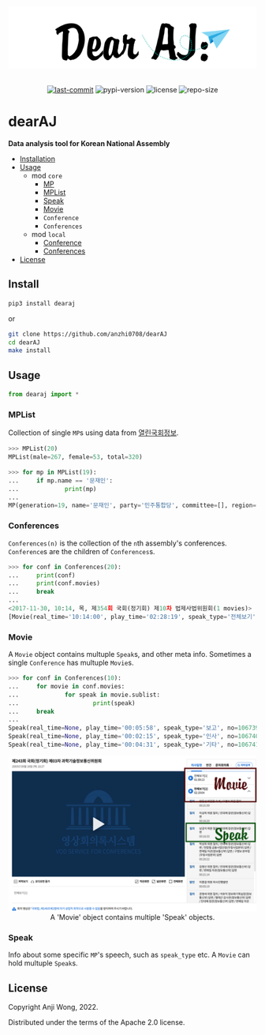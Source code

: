 <div align="center">

  <img src="https://raw.githubusercontent.com/anzhi0708/dearAJ/main/img/logo.png" />

</div>

<br>

<div align="center">

  [![last-commit](https://img.shields.io/github/last-commit/anzhi0708/dearAJ?style=social)](https://github.com/anzhi0708/yeongnok/commits/main)    ![pypi-version](https://img.shields.io/pypi/v/dearaj?color=blue&style=flat-square) ![license](https://img.shields.io/github/license/anzhi0708/dearAJ?color=blue&style=flat-square)    ![repo-size](https://img.shields.io/github/repo-size/anzhi0708/dearAJ?style=social)

</div>


# dearAJ

**Data analysis tool for Korean National Assembly**

- [Installation](https://github.com/anzhi0708/dearAJ#install)
- [Usage](https://github.com/anzhi0708/dearAJ#usage)
  - mod `core`  
    - [MP](https://github.com/anzhi0708/dearAJ#mplist)
    - [MPList](https://github.com/anzhi0708/dearAJ#mplist)
    - [Speak](https://github.com/anzhi0708/dearAJ#speak)
    - [Movie](https://github.com/anzhi0708/dearAJ#movie)
    - `Conference`
    - `Conferences`
  - mod `local`
    - [Conference](https://github.com/anzhi0708/dearAJ#conferences)
    - [Conferences](https://github.com/anzhi0708/dearAJ#conferences)
- [License](https://github.com/anzhi0708/dearAJ#license)

## Install

```bash
pip3 install dearaj
```
or
```bash
git clone https://github.com/anzhi0708/dearAJ
cd dearAJ
make install
```

## Usage

```python
from dearaj import *
```

### MPList

Collection of single `MP`s using data from [열린국회정보](https://open.assembly.go.kr/portal/assm/search/memberHistSchPage.do).

```python
>>> MPList(20)
MPList(male=267, female=53, total=320)
```
```python
>>> for mp in MPList(19):
...     if mp.name == '문재인':
...             print(mp)
...
MP(generation=19, name='문재인', party='민주통합당', committee=[], region='부산 사상구', gender='남', n='초선', how='지역구')
```

### Conferences

`Conferences(n)` is the collection of the `n`th assembly's conferences. `Conference`s are the children of `Conferences`s.

```python
>>> for conf in Conferences(20):
...     print(conf)
...     print(conf.movies)
...     break
...
<2017-11-30, 10:14, 목, 제354회 국회(정기회) 제10차 법제사법위원회(1 movies)>
[Movie(real_time='10:14:00', play_time='02:28:19', speak_type='전체보기', no=423436, sublist=[Speak(real_time='10:14:01', play_time='00:01:12', speak_type='개의', no=423470, movie_title='권성동 위원장(자유한국당)  개의, 발언, 의사일정 제1항~제30항 상정', wv=0), Speak(real_time='10:15:13', play_time='00:04:25', speak_type='보고', no=423471, movie_title='금태섭 위원(더불어민주당)  보고', wv=0), Speak(real_time='10:19:39', play_time='00:03:11', speak_type='법안', no=423472, movie_title='권성동 위원장(자유한국당)  발언, 의사일정 제1항~제30항 의결', wv=0), Speak(real_time='10:22:50', play_time='00:04:21', speak_type='질의', no=423473, movie_title='윤상직 위원(자유한국당)  질의 / 김소영 처장(법원행정처)  답변 / 박상기 장관(법무부)  답변', wv=0), Speak(real_time='10:27:12', play_time='00:03:05', speak_type='질의', no=423474, movie_title='김진태 위원(자유한국당)  질의 / 박상기 장관(법무부)  답변', wv=0), Speak(real_time='10:30:17', play_time='00:03:40', speak_type='질의', no=423475, movie_title='조응천 위원(더불어민주당)  질의 / 박상기 장관(법무부)  답변', wv=0), Speak(real_time='10:33:58', play_time='00:03:57', speak_type='질의', no=423476, movie_title='주광덕 위원(자유한국당)  질의 / 김소영 처장(법원행정처)  답변', wv=0), Speak(real_time='10:37:55', play_time='00:02:35', speak_type='질의', no=423477, movie_title='노회찬 위원(정의당)  질의 / 박상기 장관(법무부)  답변', wv=0), Speak(real_time='10:40:30', play_time='00:03:05', speak_type='질의', no=423478, movie_title='이용주 위원(국민의당)  질의 / 김소영 처장(법원행정처)  답변', wv=0), Speak(real_time='10:43:36', play_time='00:03:07', speak_type='질의', no=423479, movie_title='박주민 위원(더불어민주당)  질의 / 김소영 처장(법원행정처)  답변', wv=0), Speak(real_time='10:46:43', play_time='00:04:24', speak_type='질의', no=423480, movie_title='박지원 위원(국민의당)  질의 / 김소영 처장(법원행정처)  답변 / 박상기 장관(법무부)  답변', wv=0), Speak(real_time='10:51:08', play_time='00:02:51', speak_type='질의', no=423481, movie_title='금태섭 위원(더불어민주당)  질의 / 박상기 장관(법무부)  답변', wv=0), Speak(real_time='10:53:59', play_time='00:00:35', speak_type='발언', no=423482, movie_title='권성동 위원장(자유한국당)  발언', wv=0), Speak(real_time='10:54:35', play_time='00:04:07', speak_type='질의', no=423483, movie_title='이춘석 위원(더불어민주당)  질의 / 김소영 처장(법원행정처)  답변', wv=0), Speak(real_time='10:58:42', play_time='00:02:54', speak_type='발언', no=423484, movie_title='권성동 위원장(자유한국당)  발언 / 김소영 처장(법원행정처)  발언', wv=0), Speak(real_time='11:01:36', play_time='00:01:34', speak_type='발언', no=423485, movie_title='이춘석 위원(더불어민주당)  발언 / 권성동 위원장(자유한국당)  발언', wv=0), Speak(real_time='11:03:11', play_time='00:03:05', speak_type='질의', no=423486, movie_title='백혜련 위원(더불어민주당)  질의 / 김소영 처장(법원행정처)  답변', wv=0), Speak(real_time='11:06:17', play_time='00:00:47', speak_type='발언', no=423487, movie_title='권성동 위원장(자유한국당)  발언', wv=0), Speak(real_time='11:07:04', play_time='00:02:10', speak_type='발언', no=423488, movie_title='김진태 위원(자유한국당)  발언 / 김소영 처장(법원행정처)  발언', wv=0), Speak(real_time='11:09:15', play_time='00:03:22', speak_type='질의', no=423489, movie_title='박지원 위원(국민의당)  질의 / 박상기 장관(법무부)  답변', wv=0), Speak(real_time='11:12:38', play_time='00:02:32', speak_type='질의', no=423490, movie_title='윤상직 위원(자유한국당)  질의 / 박상기 장관(법무부)  답변', wv=0), Speak(real_time='11:15:10', play_time='00:02:48', speak_type='질의', no=423491, movie_title='주광덕 위원(자유한국당)  질의 / 김소영 처장(법원행정처)  답변', wv=0), Speak(real_time='11:17:59', play_time='00:01:59', speak_type='질의', no=423492, movie_title='백혜련 위원(더불어민주당)  질의 / 박상기 장관(법무부)  답변', wv=0), Speak(real_time='11:19:59', play_time='00:00:58', speak_type='법안', no=423493, movie_title='권성동 위원장(자유한국당)  발언, 의사일정 제31항~제39항 상정', wv=0), Speak(real_time='11:20:57', play_time='00:00:46', speak_type='보고', no=423494, movie_title='김진태 위원(자유한국당)  보고', wv=0), Speak(real_time='11:21:44', play_time='00:02:57', speak_type='법안', no=423495, movie_title='권성동 위원장(자유한국당)  발언, 의사일정 제31항~제39항 의결', wv=0), Speak(real_time='11:24:41', play_time='00:04:14', speak_type='질의', no=423496, movie_title='조응천 위원(더불어민주당)  질의 / 홍남기 실장(국무조정실)  답변 / 손병석 차관(국토교통부)  답변', wv=0), Speak(real_time='11:28:56', play_time='00:03:48', speak_type='질의', no=423497, movie_title='주광덕 위원(자유한국당)  질의 / 손병석 차관(국토교통부)  답변 / 홍남기 실장(국무조정실)  답변', wv=0), Speak(real_time='11:32:44', play_time='00:00:43', speak_type='발언', no=423498, movie_title='권성동 위원장(자유한국당)  발언', wv=0), Speak(real_time='11:33:28', play_time='00:02:18', speak_type='질의', no=423499, movie_title='정성호 위원(더불어민주당)  질의 / 김영록 장관(농림축산식품부)  답변', wv=0), Speak(real_time='11:35:47', play_time='00:02:12', speak_type='질의', no=423500, movie_title='윤상직 위원(자유한국당)  질의 / 손병석 차관(국토교통부)  답변', wv=0), Speak(real_time='11:37:59', play_time='00:01:11', speak_type='발언', no=423501, movie_title='권성동 위원장(자유한국당)  발언 / 손병석 차관(국토교통부)  발언', wv=0), Speak(real_time='11:39:11', play_time='00:04:10', speak_type='질의', no=423502, movie_title='조응천 위원(더불어민주당)  질의 / 도종환 장관(문화체육관광부)  답변 / 김영록 장관(농림축산식품부)  답변', wv=0), Speak(real_time='11:43:21', play_time='00:02:03', speak_type='질의', no=423503, movie_title='이용주 위원(국민의당)  질의 / 도종환 장관(문화체육관광부)  답변', wv=0), Speak(real_time='11:45:25', play_time='00:03:30', speak_type='질의', no=423504, movie_title='박지원 위원(국민의당)  질의 / 손병석 차관(국토교통부)  답변', wv=0), Speak(real_time='11:48:56', play_time='00:00:28', speak_type='발언', no=423505, movie_title='권성동 위원장(자유한국당)  발언', wv=0), Speak(real_time='11:49:24', play_time='00:02:29', speak_type='질의', no=423506, movie_title='박주민 위원(더불어민주당)  질의 / 도종환 장관(문화체육관광부)  답변', wv=0), Speak(real_time='11:51:54', play_time='00:00:39', speak_type='법안', no=423507, movie_title='금태섭 위원장대리(더불어민주당)  발언, 의사일정 제41항~제46항 상정', wv=0), Speak(real_time='11:52:33', play_time='00:00:51', speak_type='보고', no=423508, movie_title='전문위원  보고', wv=0), Speak(real_time='11:53:25', play_time='00:00:21', speak_type='발언', no=423509, movie_title='여상규 위원(자유한국당)  발언', wv=0), Speak(real_time='11:53:46', play_time='00:00:44', speak_type='법안', no=423510, movie_title='금태섭 위원장대리(더불어민주당)  발언, 의사일정 제41항~제46항 의결', wv=0), Speak(real_time='11:54:31', play_time='00:04:23', speak_type='질의', no=423511, movie_title='정갑윤 위원(자유한국당)  질의 / 김상곤 장관(교육부)  답변', wv=0), Speak(real_time='11:58:54', play_time='00:02:34', speak_type='질의', no=423512, movie_title='이용주 위원(국민의당)  질의 / 김상곤 장관(교육부)  답변', wv=0), Speak(real_time='12:01:29', play_time='00:04:19', speak_type='질의', no=423513, movie_title='주광덕 위원(자유한국당)  질의 / 김상곤 장관(교육부)  답변', wv=0), Speak(real_time='12:05:48', play_time='00:02:57', speak_type='질의', no=423514, movie_title='윤상직 위원(자유한국당)  질의 / 김상곤 장관(교육부)  답변', wv=0), Speak(real_time='12:08:45', play_time='00:00:34', speak_type='법안', no=423515, movie_title='금태섭 위원장대리(더불어민주당)  발언, 의사일정 제47항~제65항 상정', wv=0), Speak(real_time='12:09:20', play_time='00:02:39', speak_type='보고', no=423516, movie_title='전문위원  보고', wv=0), Speak(real_time='12:12:00', play_time='00:01:45', speak_type='발언', no=423517, movie_title='김진태 위원(자유한국당)  발언', wv=0), Speak(real_time='12:13:45', play_time='00:00:28', speak_type='발언', no=423518, movie_title='금태섭 위원(더불어민주당)  발언', wv=0), Speak(real_time='12:14:13', play_time='00:02:24', speak_type='법안', no=423519, movie_title='권성동 위원장(자유한국당)  발언, 의사일정 제47항~제58항, 제60항~제65항 의결 / 이진규 차관(과학기술정보통신부)  발언', wv=0), Speak(real_time='12:16:37', play_time='00:00:52', speak_type='질의', no=423520, movie_title='윤상직 위원(자유한국당)  질의 / 김용환 위원장(원자력안전위원회)  답변', wv=0), Speak(real_time='12:17:30', play_time='00:00:37', speak_type='법안', no=423521, movie_title='권성동 위원장(자유한국당)  발언, 의사일정 제66항~제80항 상정 / 이진규 차관(과학기술정보통신부)  발언', wv=0), Speak(real_time='12:18:07', play_time='00:02:19', speak_type='보고', no=423522, movie_title='전문위원  보고', wv=0), Speak(real_time='12:20:27', play_time='00:00:32', speak_type='발언', no=423523, movie_title='여상규 위원(자유한국당)  발언', wv=0), Speak(real_time='12:21:00', play_time='00:00:53', speak_type='발언', no=423524, movie_title='권성동 위원장(자유한국당)  발언 / 박능후 장관(보건복지부)  발언', wv=0), Speak(real_time='12:21:53', play_time='00:00:46', speak_type='발언', no=423525, movie_title='윤상직 위원(자유한국당)  발언', wv=0), Speak(real_time='12:22:39', play_time='00:00:10', speak_type='법안', no=423526, movie_title='권성동 위원장(자유한국당)  발언, 의사일정 제71항 의결', wv=0), Speak(real_time='12:22:50', play_time='00:01:00', speak_type='질의', no=423527, movie_title='이용주 위원(국민의당)  질의 / 박능후 장관(보건복지부)  답변', wv=0), Speak(real_time='12:23:51', play_time='00:02:30', speak_type='질의', no=423528, movie_title='조응천 위원(더불어민주당)  질의 / 박능후 장관(보건복지부)  답변', wv=0), Speak(real_time='12:26:21', play_time='00:01:46', speak_type='발언', no=423529, movie_title='김진태 위원(자유한국당)  발언', wv=0), Speak(real_time='12:28:07', play_time='00:01:35', speak_type='발언', no=423530, movie_title='박주민 위원(더불어민주당)  발언', wv=0), Speak(real_time='12:29:43', play_time='00:01:49', speak_type='발언', no=423531, movie_title='권성동 위원장(자유한국당)  발언', wv=0), Speak(real_time='12:31:32', play_time='00:00:53', speak_type='발언', no=423532, movie_title='조응천 위원(더불어민주당)  발언 / 권성동 위원장(자유한국당)  발언', wv=0), Speak(real_time='12:32:25', play_time='00:01:31', speak_type='질의', no=423533, movie_title='윤상직 위원(자유한국당)  질의 / 박능후 장관(보건복지부)  답변 / 권성동 위원장(자유한국당)  발언', wv=0), Speak(real_time='12:33:57', play_time='00:01:46', speak_type='질의', no=423534, movie_title='정갑윤 위원(자유한국당)  질의 / 박능후 장관(보건복지부)  답변', wv=0), Speak(real_time='12:35:43', play_time='00:02:02', speak_type='질의', no=423535, movie_title='윤상직 위원(자유한국당)  질의 / 박능후 장관(보건복지부)  답변', wv=0), Speak(real_time='12:37:45', play_time='00:03:20', speak_type='법안', no=423536, movie_title='권성동 위원장(자유한국당)  발언, 의사일정 제73항, 제78항 의결 / 박능후 장관(보건복지부)  발언 /    전문위원  발언 / 금태섭 위원(더불어민주당)  발언', wv=0), Speak(real_time='12:41:06', play_time='00:01:08', speak_type='산회', no=423537, movie_title='권성동 위원장(자유한국당)  발언, 의사일정 제66항~제68항, 제70항, 제72항, 제74항~제77항, 제79항, 제80항 의결, 산회', wv=0)])]
```

### Movie

A `Movie` object contains multuple `Speak`s, and other meta info. Sometimes a single `Conference` has multuple `Movie`s.

```python
>>> for conf in Conferences(10):
...     for movie in conf.movies:
...             for speak in movie.sublist:
...                     print(speak)
...     break
...
Speak(real_time=None, play_time='00:05:58', speak_type='보고', no=106739, movie_title='구범모의원', wv=0)
Speak(real_time=None, play_time='00:02:15', speak_type='인사', no=106740, movie_title='부총리겸경제기획원장관', wv=0)
Speak(real_time=None, play_time='00:04:31', speak_type='기타', no=106741, movie_title='위원장', wv=0)
```

<div align="center">

  <img src="https://raw.githubusercontent.com/anzhi0708/dearAJ/main/img/actual_kr_conf_site_page.png" />
  A 'Movie' object contains multiple 'Speak' objects.

</div>

### Speak

Info about some specific `MP`'s speech, such as `speak_type` etc. A `Movie` can hold multuple `Speak`s.

## License

Copyright Anji Wong, 2022.

Distributed under the terms of the Apache 2.0 license.
